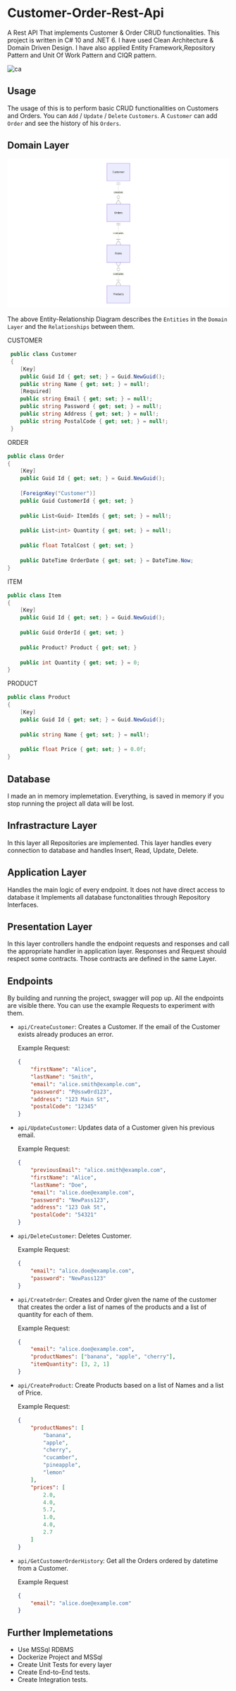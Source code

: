 # Customer-Order-Rest-Api

A Rest API That implements Customer & Order CRUD functionalities. This project is written in C# 10 and .NET 6. I have used Clean Architecture & Domain Driven Design. I have also applied Entity Framework,Repository Pattern and Unit Of Work Pattern and CIQR pattern.

![ca](Pictures\CleanArchitecture.png)

## Usage
The usage of this is to perform basic CRUD functionalities on Customers and Orders. You can ```Add``` / ```Update``` / ```Delete``` ```Customers```. A ```Customer``` can add ```Order``` and see the history of his ```Orders```.

## Domain Layer
![schema](Pictures\schema.png)

The above Entity-Relationship Diagram describes the ```Entities``` in the ```Domain Layer``` and the ```Relationships``` between them.

CUSTOMER 
```C#
 public class Customer
 {
    [Key]
    public Guid Id { get; set; } = Guid.NewGuid();
    public string Name { get; set; } = null!;
    [Required]
    public string Email { get; set; } = null!;
    public string Password { get; set; } = null!;
    public string Address { get; set; } = null!;
    public string PostalCode { get; set; } = null!;
 }
```
ORDER
```C#
public class Order
{ 
    [Key]
    public Guid Id { get; set; } = Guid.NewGuid();

    [ForeignKey("Customer")]
    public Guid CustomerId { get; set; }

    public List<Guid> ItemIds { get; set; } = null!;

    public List<int> Quantity { get; set; } = null!;

    public float TotalCost { get; set; }

    public DateTime OrderDate { get; set; } = DateTime.Now;
}
```
ITEM
```C#
public class Item
{
    [Key]
    public Guid Id { get; set; } = Guid.NewGuid();

    public Guid OrderId { get; set; }

    public Product? Product { get; set; }

    public int Quantity { get; set; } = 0;
}
```
PRODUCT
```C#
public class Product
{
    [Key]   
    public Guid Id { get; set; } = Guid.NewGuid();

    public string Name { get; set; } = null!;

    public float Price { get; set; } = 0.0f;
}
```
## Database
I made an in memory implemetation. Everything, is saved in memory if you stop running the project all data will be lost.  

## Infrastracture Layer
In this layer all Repositories are implemented. This layer handles every connection to database and handles Insert, Read, Update, Delete.

## Application Layer
Handles the main logic of every endpoint. It does not have direct access to database it Implements all database functonalities through Repository Interfaces.

## Presentation Layer
In this layer controllers handle the endpoint requests and responses and call the appropriate handler in application layer. Responses and Request should respect some contracts. Those contracts are defined in the same Layer.

## Endpoints
By building and running the project, swagger will pop up. All the endpoints are visible there. You can use the example Requests to experiment with them.

- ```api/CreateCustomer```: Creates a Customer. If the email of the Customer exists already produces an error.

    Example Request:
    ```JSON
    {
        "firstName": "Alice",
        "lastName": "Smith",
        "email": "alice.smith@example.com",
        "password": "P@ssw0rd123",
        "address": "123 Main St",
        "postalCode": "12345"
    }
    ```

- ```api/UpdateCustomer```: Updates data of a Customer given his previous email.

    Example Request:
    ```JSON
    {
        "previousEmail": "alice.smith@example.com",
        "firstName": "Alice",
        "lastName": "Doe",
        "email": "alice.doe@example.com",
        "password": "NewPass123",
        "address": "123 Oak St",
        "postalCode": "54321"
    }
    ```

- ```api/DeleteCustomer```: Deletes Customer.

    Example Request:
    ```JSON
    {
        "email": "alice.doe@example.com",
        "password": "NewPass123"
    }
    ```

- ```api/CreateOrder```: Creates and Order given the name of the customer that creates the order a list of names of the products and a list of quantity for each of them.

    Example Request:
    ```JSON
    {
        "email": "alice.doe@example.com",
        "productNames": ["banana", "apple", "cherry"],
        "itemQuantity": [3, 2, 1]
    }
    ```

- ```api/CreateProduct```: Create Products based on a list of Names and a list of Price.

    Example Request:
    ```JSON
    {
        "productNames": [
            "banana",
            "apple",
            "cherry",
            "cucamber",
            "pineapple",
            "lemon"
        ],
        "prices": [
            2.0,
            4.0,
            5.7,
            1.0,
            4.0,
            2.7
        ]
    }
    ```

- ```api/GetCustomerOrderHistory```: Get all the Orders ordered by datetime from a Customer.

    Example Request
    ```JSON
    {
        "email": "alice.doe@example.com"
    }
    ```

## Further Implemetations

- Use MSSql RDBMS
- Dockerize Project and MSSql
- Create Unit Tests for every layer
- Create End-to-End tests.
- Create Integration tests.





